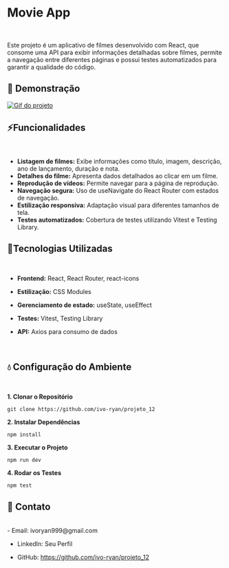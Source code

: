 # Movie App
<br/>

Este projeto é um aplicativo de filmes desenvolvido com React, que consome uma API para exibir informações detalhadas sobre filmes, permite a navegação entre diferentes páginas e possui testes automatizados para garantir a qualidade do código.
<br/>

## 🎥 Demonstração

[
   <img src="./movie-app.gif" alt="Gif do projeto "/>
](https://streaming-interface.vercel.app)

## ⚡Funcionalidades
<br/>

- **Listagem de filmes:** Exibe informações como título, imagem, descrição, ano de lançamento, duração e nota. 
- **Detalhes do filme:** Apresenta dados detalhados ao clicar em um filme.
- **Reprodução de vídeos:** Permite navegar para a página de reprodução.
- **Navegação segura:** Uso de useNavigate do React Router com estados de navegação.
- **Estilização responsiva:** Adaptação visual para diferentes tamanhos de tela.
- **Testes automatizados:** Cobertura de testes utilizando Vitest e Testing Library.
  <br/>


## 🔧Tecnologias Utilizadas
<br/>

- **Frontend:** React, React Router, react-icons

- **Estilização:** CSS Modules

- **Gerenciamento de estado:** useState, useEffect

- **Testes:** Vitest, Testing Library

- **API:** Axios para consumo de dados
<br/>


## 💧 Configuração do Ambiente
<br/>

**1. Clonar o Repositório**
```
git clone https://github.com/ivo-ryan/projeto_12
```

**2. Instalar Dependências**
```
npm install
```
**3. Executar o Projeto**
```
npm run dev
```
**4. Rodar os Testes**

```
npm test
```

## 🔗 Contato
<br/>
- Email: ivoryan999@gmail.com

- LinkedIn: Seu Perfil

- GitHub: https://github.com/ivo-ryan/projeto_12

